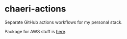 # chaeri-actions

Separate GitHub actions workflows for my personal stack.

Package for AWS stuff is [here](https://github.com/mercurialworld/chaeri).